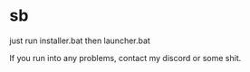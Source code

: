 # sb

just run installer.bat then launcher.bat

If you run into any problems, contact my discord or some shit.